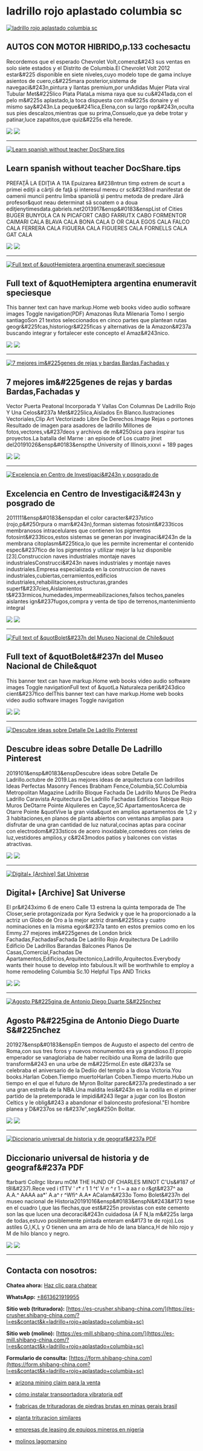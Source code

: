 # ladrillo rojo aplastado columbia sc

<a href="https://swt.shibang-china.com/?l=es&img&k=ladrillo+rojo+aplastado+columbia+sc" target="_blank">![ladrillo rojo aplastado columbia sc](http://static.shibang-china.com/all-800x300/28.jpg)</a>

## AUTOS CON MOTOR HIBRIDO,p.133 cochesactu
Recordemos que el esperado Chevrolet Volt,comenz&#243 sus ventas en solo siete estados y el Distrito de Columbia.El Chevrolet Volt 2012 estar&#225 disponible en siete niveles,cuyo modelo tope de gama incluye asientos de cuero,c&#225mara posterior,sistema de navegaci&#243n,pintura y llantas premium,por unAdidas Mujer Plata viral Tubular Met&#225lico Plata PlataLa misma raya que su cu&#241ada,con el pelo m&#225s aplastado,la toca dispuesta con m&#225s donaire y el mismo say&#243n.La peque&#241ica,Elena,con su largo rop&#243n,oculta sus pies descalzos,mientras que su prima,Consuelo,que ya debe trotar y patinar,luce zapatitos,que quiz&#225s ella herede.


<a href="https://whatsapp.shibangsoft.com/WhatsApp.php" target="_blank" title="WhatsApp">![](http://static.shibang-china.com/icon/whatsapp.png)</a> <a href="https://swt.shibang-china.com/?l=es&icon&k=ladrillo+rojo+aplastado+columbia+sc" target="_blank">![](http://static.shibang-china.com/icon/chat-es.png)</a>

---

<a href="https://swt.shibang-china.com/?l=es&img&k=ladrillo+rojo+aplastado+columbia+sc" target="_blank">![Learn spanish without teacher DocShare.tips](http://static.shibang-china.com/all-800x300/575.jpg)</a>

## Learn spanish without teacher DocShare.tips
PREFAŢĂ LA EDIŢIA A 11A Epuizarea &#238ntrun timp extrem de scurt a primei ediţii a cărţii de faţă şi interesul mereu cr sc&#238nd manifestat de oamenii muncii pentru limba spaniolă şi pentru metoda de predare Jără profesor&quot neau determinat să scoatem o a doua ediţienytimesdata.gabriels.net2013917&ensp&#0183&enspList of Cities BUGER BUNYOLA CA N PICAFORT CABO FARRUTX CABO FORMENTOR CAIMARI CALA BLAVA CALA BONA CALA D OR CALA EGOS CALA FALCO CALA FERRERA CALA FIGUERA CALA FIGUERES CALA FORNELLS CALA GAT CALA


<a href="https://whatsapp.shibangsoft.com/WhatsApp.php" target="_blank" title="WhatsApp">![](http://static.shibang-china.com/icon/whatsapp.png)</a> <a href="https://swt.shibang-china.com/?l=es&icon&k=ladrillo+rojo+aplastado+columbia+sc" target="_blank">![](http://static.shibang-china.com/icon/chat-es.png)</a>

---

<a href="https://swt.shibang-china.com/?l=es&img&k=ladrillo+rojo+aplastado+columbia+sc" target="_blank">![Full text of &quotHemiptera argentina enumeravit speciesque](http://static.shibang-china.com/all-800x300/227.jpg)</a>

## Full text of &quotHemiptera argentina enumeravit speciesque
This banner text can have markup.Home web books video audio software images Toggle navigation(PDF) Amazonas Ruta Milenaria Tomo I sergio santiagoSon 21 textos seleccionados en cinco partes que plantean rutas geogr&#225fcas,historiogr&#225ficas y alternativas de la Amazon&#237a buscando integrar y fortalecer este concepto el Amaz&#243nico.


<a href="https://whatsapp.shibangsoft.com/WhatsApp.php" target="_blank" title="WhatsApp">![](http://static.shibang-china.com/icon/whatsapp.png)</a> <a href="https://swt.shibang-china.com/?l=es&icon&k=ladrillo+rojo+aplastado+columbia+sc" target="_blank">![](http://static.shibang-china.com/icon/chat-es.png)</a>

---

<a href="https://swt.shibang-china.com/?l=es&img&k=ladrillo+rojo+aplastado+columbia+sc" target="_blank">![7 mejores im&#225genes de rejas y bardas Bardas,Fachadas y](http://static.shibang-china.com/all-800x300/784.jpg)</a>

## 7 mejores im&#225genes de rejas y bardas Bardas,Fachadas y
Vector Puerta Peatonal Incorporada Y Vallas Con Columnas De Ladrillo Rojo Y Una Celos&#237a Met&#225lica,Aislados En Blanco.Ilustraciones Vectoriales,Clip Art Vectorizado Libre De Derechos.Image Rejas o portones Resultado de imagen para asadores de ladrillo Millones de fotos,vectores,v&#237deos y archivos de m&#250sica para inspirar tus proyectos.La batalla del Marne : an episode of Los cuatro jinet del20191026&ensp&#0183&enspthe University of Illinois,xxxvi + 189 pages


<a href="https://whatsapp.shibangsoft.com/WhatsApp.php" target="_blank" title="WhatsApp">![](http://static.shibang-china.com/icon/whatsapp.png)</a> <a href="https://swt.shibang-china.com/?l=es&icon&k=ladrillo+rojo+aplastado+columbia+sc" target="_blank">![](http://static.shibang-china.com/icon/chat-es.png)</a>

---

<a href="https://swt.shibang-china.com/?l=es&img&k=ladrillo+rojo+aplastado+columbia+sc" target="_blank">![Excelencia en Centro de Investigaci&#243n y posgrado de](http://static.shibang-china.com/all-800x300/412.jpg)</a>

## Excelencia en Centro de Investigaci&#243n y posgrado de
2011111&ensp&#0183&enspdan el color caracter&#237stico (rojo,p&#250rpura o marr&#243n),forman sistemas fotosint&#233ticos membranosos intracelulares que contienen los pigmentos fotosint&#233ticos,estos sistemas se generan por invaginaci&#243n de la membrana citoplasm&#225tica,lo que les permite incrementar el contenido espec&#237fico de los pigmentos y utilizar mejor la luz disponible [23].Construccion naves industriales montaje naves industrialesConstrucci&#243n naves industriales y montaje naves industriales.Empresa especializada en la construccion de naves industriales,cubiertas,cerramientos,edificios industriales,rehabilitaciones,estructuras,grandes superf&#237cies,Aislamientos t&#233rmicos,humedades,impermeabilizaciones,falsos techos,paneles aislantes ign&#237fugos,compra y venta de tipo de terrenos,mantenimiento integral


<a href="https://whatsapp.shibangsoft.com/WhatsApp.php" target="_blank" title="WhatsApp">![](http://static.shibang-china.com/icon/whatsapp.png)</a> <a href="https://swt.shibang-china.com/?l=es&icon&k=ladrillo+rojo+aplastado+columbia+sc" target="_blank">![](http://static.shibang-china.com/icon/chat-es.png)</a>

---

<a href="https://swt.shibang-china.com/?l=es&img&k=ladrillo+rojo+aplastado+columbia+sc" target="_blank">![Full text of &quotBolet&#237n del Museo Nacional de Chile&quot](http://static.shibang-china.com/all-800x300/675.jpg)</a>

## Full text of &quotBolet&#237n del Museo Nacional de Chile&quot
This banner text can have markup.Home web books video audio software images Toggle navigationFull text of &quotLa Naturaleza peri&#243dico cient&#237fico delThis banner text can have markup.Home web books video audio software images Toggle navigation


<a href="https://whatsapp.shibangsoft.com/WhatsApp.php" target="_blank" title="WhatsApp">![](http://static.shibang-china.com/icon/whatsapp.png)</a> <a href="https://swt.shibang-china.com/?l=es&icon&k=ladrillo+rojo+aplastado+columbia+sc" target="_blank">![](http://static.shibang-china.com/icon/chat-es.png)</a>

---

<a href="https://swt.shibang-china.com/?l=es&img&k=ladrillo+rojo+aplastado+columbia+sc" target="_blank">![Descubre ideas sobre Detalle De Ladrillo Pinterest](http://static.shibang-china.com/all-800x300/29.jpg)</a>

## Descubre ideas sobre Detalle De Ladrillo Pinterest
2019101&ensp&#0183&enspDescubre ideas sobre Detalle De Ladrillo.octubre de 2019.Las mejores ideas de arquitectura con ladrillos Ideas Perfectas Masonry Fences Brabham Fence,Columbia,SC.Columbia Metropolitan Magazine Ladrillo Bloque Fachada De Ladrillo Muros De Piedra Ladrillo Caravista Arquitectura De Ladrillo Fachadas Edificios Tabique Rojo Muros DeOtarre Pointe Alquileres en Cayce,SC ApartamentosAcerca de Otarre Pointe &quotVive la gran vida&quot en amplios apartamentos de 1,2 y 3 habitaciones,en planos de planta abiertos con ventanas amplias para disfrutar de una gran cantidad de luz natural,cocinas aptas para cocinar con electrodom&#233sticos de acero inoxidable,comedores con rieles de luz,vestidores amplios,y c&#243modos patios y balcones con vistas atractivas.


<a href="https://whatsapp.shibangsoft.com/WhatsApp.php" target="_blank" title="WhatsApp">![](http://static.shibang-china.com/icon/whatsapp.png)</a> <a href="https://swt.shibang-china.com/?l=es&icon&k=ladrillo+rojo+aplastado+columbia+sc" target="_blank">![](http://static.shibang-china.com/icon/chat-es.png)</a>

---

<a href="https://swt.shibang-china.com/?l=es&img&k=ladrillo+rojo+aplastado+columbia+sc" target="_blank">![Digital+ [Archive] Sat Universe](http://static.shibang-china.com/all-800x300/962.jpg)</a>

## Digital+ [Archive] Sat Universe
El pr&#243ximo 6 de enero Calle 13 estrena la quinta temporada de The Closer,serie protagonizada por Kyra Sedwick y que le ha proporcionado a la actriz un Globo de Oro a la mejor actriz dram&#225tica y cuatro nominaciones en la misma egor&#237a tanto en estos premios como en los Emmy.27 mejores im&#225genes de London brick Fachadas,FachadasFachada De Ladrillo Rojo Arquitectura De Ladrillo Edificio De Ladrillos Barandas Balcones Planos De Casas,Comercial,Fachadas De Apartamentos,Edificios,Arquitectonico,Ladrillo,Arquitectos.Everybody wants their house to develop into fabulous.It will be worthwhile to employ a home remodeling Columbia Sc.10 Helpful Tips AND Tricks


<a href="https://whatsapp.shibangsoft.com/WhatsApp.php" target="_blank" title="WhatsApp">![](http://static.shibang-china.com/icon/whatsapp.png)</a> <a href="https://swt.shibang-china.com/?l=es&icon&k=ladrillo+rojo+aplastado+columbia+sc" target="_blank">![](http://static.shibang-china.com/icon/chat-es.png)</a>

---

<a href="https://swt.shibang-china.com/?l=es&img&k=ladrillo+rojo+aplastado+columbia+sc" target="_blank">![Agosto P&#225gina de Antonio Diego Duarte S&#225nchez](http://static.shibang-china.com/all-800x300/1273.jpg)</a>

## Agosto P&#225gina de Antonio Diego Duarte S&#225nchez
201927&ensp&#0183&enspEn tiempos de Augusto el aspecto del centro de Roma,con sus tres foros y nuevos monumentos era ya grandioso.El propio emperador se vanagloriaba de haber recibido una Roma de ladrillo que transform&#243 en una urbe de m&#225rmol.En este d&#237a se celebraba el aniversario de la Dediio del templo a la diosa Victoria.You books.Harlan Coben.Tiempo muertoHarlan Coben.Tiempo muerto.Hubo un tiempo en el que el futuro de Myron Bolitar parec&#237a predestinado a ser una gran estrella de la NBA.Una maldita lesi&#243n en la rodilla en el primer partido de la pretemporada le impidi&#243 llegar a jugar con los Boston Celtics y le oblig&#243 a abandonar el baloncesto profesional."El hombre planea y D&#237os se r&#237e",seg&#250n Bolitar.


<a href="https://whatsapp.shibangsoft.com/WhatsApp.php" target="_blank" title="WhatsApp">![](http://static.shibang-china.com/icon/whatsapp.png)</a> <a href="https://swt.shibang-china.com/?l=es&icon&k=ladrillo+rojo+aplastado+columbia+sc" target="_blank">![](http://static.shibang-china.com/icon/chat-es.png)</a>

---

<a href="https://swt.shibang-china.com/?l=es&img&k=ladrillo+rojo+aplastado+columbia+sc" target="_blank">![Diccionario universal de historia y de geograf&#237a PDF](http://static.shibang-china.com/all-800x300/500.jpg)</a>

## Diccionario universal de historia y de geograf&#237a PDF
ftarbarti Collrgc libraru mOM THE HJND OF CHARLES MINOT C'Us&#187 of t8l&#237).Rece ved i tTTV ' r* r 1 1 ^t' V *n ^* r 1 ~ a aa r o r&gt&#237^ aa A.A.^ AAAA aa*' A.a^ r ^Wfi^ A.A* ACalam&#233o Tomo Bolet&#237n del museo nacional de Historia20191016&ensp&#0183&enspN&#243&#173 tese en el cuadro I,que las flechas,que est&#225n provistas con este cemento son las que lucen una decoraci&#243n cuidadosa (A F N,la m&#225s larga de todas,estuvo posiblemente pintada enteram en&#173 te de rojo).Los astiles G,I,K,L y O tienen una am arra de hilo de lana blanca,H de hilo rojo y M de hilo blanco y negro.


<a href="https://whatsapp.shibangsoft.com/WhatsApp.php" target="_blank" title="WhatsApp">![](http://static.shibang-china.com/icon/whatsapp.png)</a> <a href="https://swt.shibang-china.com/?l=es&icon&k=ladrillo+rojo+aplastado+columbia+sc" target="_blank">![](http://static.shibang-china.com/icon/chat-es.png)</a>

---
## Contacta con nosotros:

**Chatea ahora:** [Haz clic para chatear](https://swt.shibang-china.com?l=es&contact&k=ladrillo+rojo+aplastado+columbia+sc)

**WhatsApp:**  [+8613621919955](https://whatsapp.shibangsoft.com/WhatsApp.php)

**Sitio web (trituradora):** [https://es-crusher.shibang-china.com/](https://es-crusher.shibang-china.com/?l=es&contact&k=ladrillo+rojo+aplastado+columbia+sc)

**Sitio web (molino):** [https://es-mill.shibang-china.com/](https://es-mill.shibang-china.com/?l=es&contact&k=ladrillo+rojo+aplastado+columbia+sc)

**Formulario de consulta:** [https://form.shibang-china.com](https://form.shibang-china.com?l=es&contact&k=ladrillo+rojo+aplastado+columbia+sc)

* [arizona mining claim para la venta](../71/arizona%20mining%20claim%20para%20la%20venta.md)

* [cómo instalar transportadora vibratoria pdf](../67/c%C3%B3mo%20instalar%20transportadora%20vibratoria%20pdf.md)

* [frabricas de trituradoras de piedras brutas en minas gerais brasil](../77/frabricas%20de%20trituradoras%20de%20piedras%20brutas%20en%20minas%20gerais%20brasil.md)

* [planta trituracion similares](../71/planta%20trituracion%20similares.md)

* [empresas de leasing de equipos mineros en nigeria](../68/empresas%20de%20leasing%20de%20equipos%20mineros%20en%20nigeria.md)

* [molinos lagomarsino](../69/molinos%20lagomarsino.md)